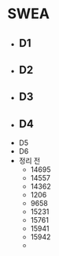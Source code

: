 # SWEA

- D1
  - 
- D2
  - 
- D3
  - 
- D4
  - 
- D5
- D6
- 정리 전
  - 14695
  - 14557
  - 14362
  - 1206
  - 9658
  - 15231
  - 15761
  - 15941
  - 15942
  - 
